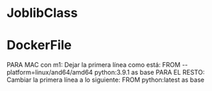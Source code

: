 # JoblibClass

# DockerFile
PARA MAC con m1: Dejar la primera línea como está: 
FROM --platform=linux/and64/amd64 python:3.9.1 as base
PARA EL RESTO: Cambiar la primera línea a lo siguiente: 
FROM python:latest as base

